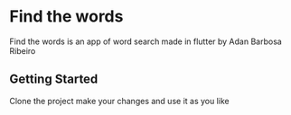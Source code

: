 # Find the words

Find the words is an app of word search made in flutter by Adan Barbosa Ribeiro

## Getting Started

Clone the project make your changes and use it as you like
